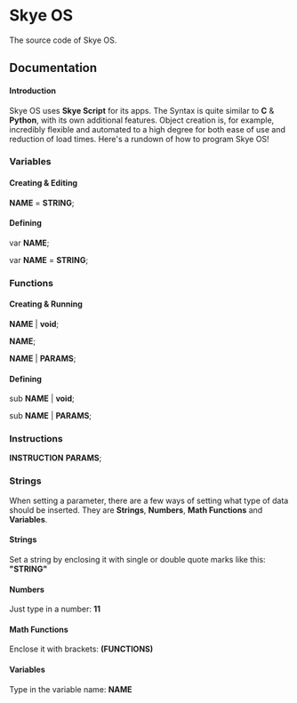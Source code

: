 # Skye OS
The source code of Skye OS.

<h2>Documentation</h2>

<h4>Introduction</h4>
<p>Skye OS uses <b>Skye Script</b> for its apps. The Syntax is quite similar to <b>C</b> & <b>Python</b>, with its own additional features. Object creation is, for example, incredibly flexible and automated to a high degree for both ease of use and reduction of load times. Here's a rundown of how to program Skye OS!</p>

<h3>Variables</h3>
<h4>Creating & Editing</h4>
<p><b>NAME</b> = <b>STRING</b>;</p>
<h4>Defining</h4>
<p>var <b>NAME</b>;</p>
<p>var <b>NAME</b> = <b>STRING</b>;</p>

<h3>Functions</h3>
<h4>Creating & Running</h4>
<p><b>NAME</b> | <b>void</b>;</p>
<p><b>NAME</b>;</p>
<p><b>NAME</b> | <b>PARAMS</b>;</p>
<h4>Defining</h4>
<p>sub <b>NAME</b> | <b>void</b>;</p>
<p>sub <b>NAME</b> | <b>PARAMS</b>;</p>

<h3>Instructions</h3>
<p><b>INSTRUCTION</b> <b>PARAMS</b>;</p>

<h3>Strings</h3>
<p>When setting a parameter, there are a few ways of setting what type of data should be inserted. They are <b>Strings</b>, <b>Numbers</b>, <b>Math Functions</b> and <b>Variables</b>.
<h4>Strings</h4>
<p>Set a string by enclosing it with single or double quote marks like this: <b>"STRING"</b></p>
<h4>Numbers</h4>
<p>Just type in a number: <b>11</b></p>
<h4>Math Functions</h4>
<p>Enclose it with brackets: <b>(FUNCTIONS)</b></p>
<h4>Variables</h4>
<p>Type in the variable name: <b>NAME</b></p>
